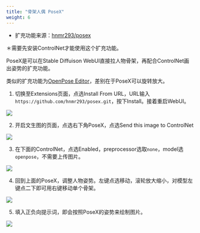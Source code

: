 ```yaml
---
title: "骨架人偶 PoseX"
weight: 6
---
```


- 扩充功能来源：[hnmr293/posex](https://github.com/hnmr293/posex)

＊需要先安装ControlNet才能使用这个扩充功能。

PoseX是可以在Stable Diffuison WebUI直接拉人物骨架，再配合ControlNet画出姿势的扩充功能。

类似的扩充功能为[OpenPose Editor](https://github.com/fkunn1326/openpose-editor)，差别在于PoseX可以旋转放大。

1. 切换至Extensions页面，点选Install From URL，URL输入`https://github.com/hnmr293/posex.git`，按下Install。接着重启WebUI。

![](../../../images/JO86Lmt.webp)

2. 开启文生图的页面，点选右下角PoseX，点选Send this image to ControlNet

![](../../../images/S9hRG7F.webp)

3. 在下面的ControlNet，点选Enabled，preprocessor选取`none`，model选`openpose`，不需要上传图片。

![](../../../images/8xBVj5e.webp)

4. 回到上面的PoseX，调整人物姿势。左键点选移动，滚轮放大缩小，对模型左键点二下即可用右键移动单个骨架。

![](../../../images/Dy2Xpac.webp)

5. 填入正负向提示词，即会按照PoseX的姿势来绘制图片。

![](../../../images/iCILLPO.webp)
